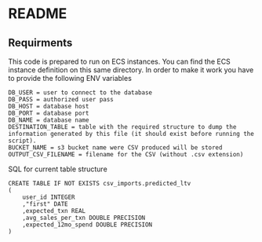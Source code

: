 # README

## Requirments

This code is prepared to run on ECS instances. You can find the ECS instance definition on this same directory.
In order to make it work you have to provide the following ENV variables

```
DB_USER = user to connect to the database
DB_PASS = authorized user pass
DB_HOST = database host
DB_PORT = database port
DB_NAME = database name
DESTINATION_TABLE = table with the required structure to dump the information generated by this file (it should exist before running the script). 
BUCKET_NAME = s3 bucket name were CSV produced will be stored
OUTPUT_CSV_FILENAME = filename for the CSV (without .csv extension)
```

SQL for current table structure
```
CREATE TABLE IF NOT EXISTS csv_imports.predicted_ltv
(
	user_id INTEGER 
	,"first" DATE
	,expected_txn REAL
	,avg_sales_per_txn DOUBLE PRECISION
	,expected_12mo_spend DOUBLE PRECISION
)
```
